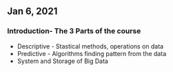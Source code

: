 ## Jan 6, 2021 ##

### Introduction- The 3 Parts of the course

- Descriptive - Stastical methods, operations on data
- Predictive - Algorithms finding pattern from the data
- System and Storage of Big Data 



